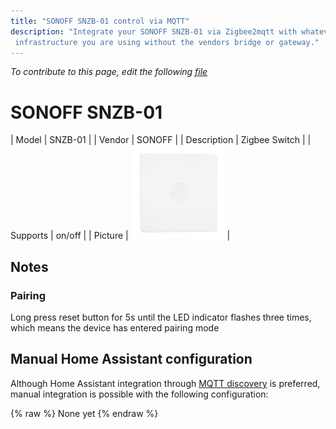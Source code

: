 ```yaml
---
title: "SONOFF SNZB-01 control via MQTT"
description: "Integrate your SONOFF SNZB-01 via Zigbee2mqtt with whatever smart home
 infrastructure you are using without the vendors bridge or gateway."
---
```


*To contribute to this page, edit the following
[file](https://github.com/Koenkk/zigbee2mqtt.io/blob/master/docs/devices/SNZB-01.md)*

# SONOFF SNZB-01

| Model | SNZB-01 |
| Vendor  | SONOFF  |
| Description | Zigbee Switch |
| Supports | on/off |
| Picture | ![SONOFF SNZB-01](../images/devices/SNZB-01.jpg) |

## Notes


### Pairing
Long press reset button for 5s until the LED indicator flashes three times, which means the device has entered pairing mode

## Manual Home Assistant configuration
Although Home Assistant integration through [MQTT discovery](../integration/home_assistant) is preferred,
manual integration is possible with the following configuration:


{% raw %}
None yet
{% endraw %}
